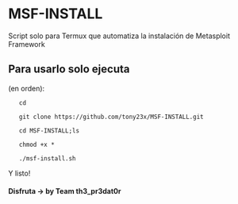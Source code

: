 # MSF-INSTALL
Script solo para Termux que automatiza la instalación de Metasploit Framework 

## Para usarlo solo ejecuta

(en orden):

       cd 
        
       git clone https://github.com/tony23x/MSF-INSTALL.git

       cd MSF-INSTALL;ls

       chmod +x *

       ./msf-install.sh 

Y listo!

#### Disfruta -> by Team th3_pr3dat0r
